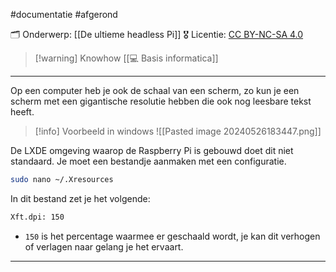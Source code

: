 #documentatie  #afgerond

🗂️ Onderwerp: [[De ultieme headless Pi]]
🎖️ Licentie: [CC BY-NC-SA 4.0](https://creativecommons.org/licenses/by-nc-sa/4.0/)

>[!warning] Knowhow
>[[💻 Basis informatica]]

---
Op een computer heb je ook de schaal van een scherm, zo kun je een scherm met een gigantische resolutie hebben die ook nog leesbare tekst heeft. 

> [!info] Voorbeeld in windows
  ![[Pasted image 20240526183447.png]]

De LXDE omgeving waarop de Raspberry Pi is gebouwd doet dit niet standaard. Je moet een bestandje aanmaken met een configuratie.

```Bash
sudo nano ~/.Xresources
```

In dit bestand zet je het volgende:

```Bash
Xft.dpi: 150
```

* `150` is het percentage waarmee er geschaald wordt, je kan dit verhogen of verlagen naar gelang je het ervaart.

---

